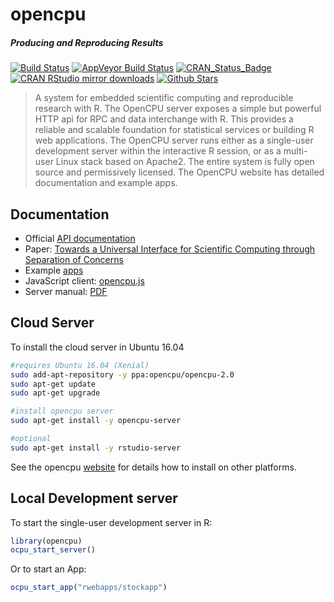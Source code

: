 # opencpu

##### *Producing and Reproducing Results*

[![Build Status](https://travis-ci.org/opencpu/opencpu.svg?branch=master)](https://travis-ci.org/opencpu/opencpu)
[![AppVeyor Build Status](https://ci.appveyor.com/api/projects/status/github/jeroen/opencpu?branch=master&svg=true)](https://ci.appveyor.com/project/jeroen/opencpu)
[![CRAN_Status_Badge](http://www.r-pkg.org/badges/version/opencpu)](http://cran.r-project.org/package=opencpu)
[![CRAN RStudio mirror downloads](http://cranlogs.r-pkg.org/badges/opencpu)](http://cran.r-project.org/web/packages/opencpu/index.html)
[![Github Stars](https://img.shields.io/github/stars/opencpu/opencpu.svg?style=social&label=Github)](https://github.com/opencpu/opencpu)

> A system for embedded scientific computing and reproducible research with R.
  The OpenCPU server exposes a simple but powerful HTTP api for RPC and data interchange
  with R. This provides a reliable and scalable foundation for statistical services or 
  building R web applications. The OpenCPU server runs either as a single-user development
  server within the interactive R session, or as a multi-user Linux stack based on Apache2. 
  The entire system is fully open source and permissively licensed. The OpenCPU website
  has detailed documentation and example apps.

## Documentation

 - Official [API documentation](https://www.opencpu.org/api.html)
 - Paper: [Towards a Universal Interface for Scientific Computing through Separation of Concerns](http://arxiv.org/abs/1406.4806) 
 - Example [apps](https://www.opencpu.org/apps.html)
 - JavaScript client: [opencpu.js](https://github.com/opencpu/opencpu.js)
 - Server manual: [PDF](http://opencpu.github.io/server-manual/opencpu-server.pdf)

## Cloud Server

To install the cloud server in Ubuntu 16.04

```sh
#requires Ubuntu 16.04 (Xenial)
sudo add-apt-repository -y ppa:opencpu/opencpu-2.0
sudo apt-get update 
sudo apt-get upgrade

#install opencpu server
sudo apt-get install -y opencpu-server

#optional
sudo apt-get install -y rstudio-server 
```

See the opencpu [website](https://www.opencpu.org/download.html) for details how to install on other platforms.

## Local Development server

To start the single-user development server in R:

```r
library(opencpu)
ocpu_start_server()
```

Or to start an App:

```r
ocpu_start_app("rwebapps/stockapp")
```

